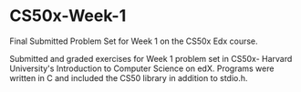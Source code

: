 # CS50x-Week-1
Final Submitted Problem Set for Week 1 on the CS50x Edx course.

Submitted and graded exercises for Week 1 problem set in CS50x- Harvard University's Introduction to Computer Science on edX. 
Programs were written in C and included the CS50 library in addition to stdio.h.
